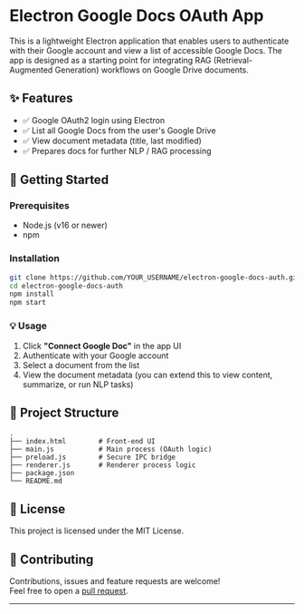 # Electron Google Docs OAuth App

This is a lightweight Electron application that enables users to authenticate with their Google account and view a list of accessible Google Docs. The app is designed as a starting point for integrating RAG (Retrieval-Augmented Generation) workflows on Google Drive documents.

## ✨ Features

- ✅ Google OAuth2 login using Electron
- ✅ List all Google Docs from the user's Google Drive
- ✅ View document metadata (title, last modified)
- ✅ Prepares docs for further NLP / RAG processing

## 🚀 Getting Started

### Prerequisites

- Node.js (v16 or newer)
- npm

### Installation

```bash
git clone https://github.com/YOUR_USERNAME/electron-google-docs-auth.git
cd electron-google-docs-auth
npm install
npm start
```

### 💡 Usage

1. Click **"Connect Google Doc"** in the app UI
2. Authenticate with your Google account
3. Select a document from the list
4. View the document metadata (you can extend this to view content, summarize, or run NLP tasks)

## 🧩 Project Structure

```
.
├── index.html        # Front-end UI
├── main.js           # Main process (OAuth logic)
├── preload.js        # Secure IPC bridge
├── renderer.js       # Renderer process logic
├── package.json
└── README.md
```

## 📜 License

This project is licensed under the MIT License.

## 🤝 Contributing

Contributions, issues and feature requests are welcome!  
Feel free to open a [pull request](https://github.com/YOUR_USERNAME/electron-google-docs-auth/pulls).

---